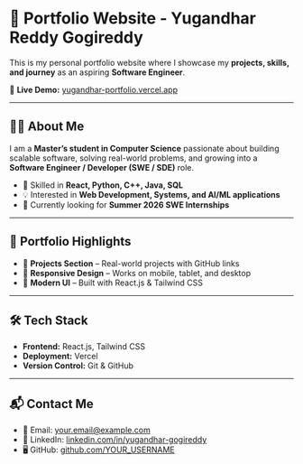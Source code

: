 # 🌟 Portfolio Website - Yugandhar Reddy Gogireddy  

This is my personal portfolio website where I showcase my **projects, skills, and journey** as an aspiring **Software Engineer**.  

🔗 **Live Demo:** [yugandhar-portfolio.vercel.app](https://yugandhar-portfolio-bice.vercel.app/)  

---

## 👨‍💻 About Me  
I am a **Master’s student in Computer Science** passionate about building scalable software, solving real-world problems, and growing into a **Software Engineer / Developer (SWE / SDE)** role.  

- 🚀 Skilled in **React, Python, C++, Java, SQL**  
- 💡 Interested in **Web Development, Systems, and AI/ML applications**  
- 🌱 Currently looking for **Summer 2026 SWE Internships**  

---

## 📂 Portfolio Highlights  
- 🔹 **Projects Section** – Real-world projects with GitHub links  
- 🔹 **Responsive Design** – Works on mobile, tablet, and desktop  
- 🔹 **Modern UI** – Built with React.js & Tailwind CSS  

---

## 🛠️ Tech Stack  
- **Frontend:** React.js, Tailwind CSS  
- **Deployment:** Vercel  
- **Version Control:** Git & GitHub  

---

## 📬 Contact Me  
- 📧 Email: your.email@example.com  
- 💼 LinkedIn: [linkedin.com/in/yugandhar-gogireddy](#)  
- 🖥️ GitHub: [github.com/YOUR_USERNAME](#)  

